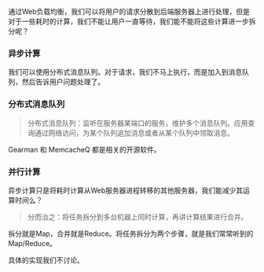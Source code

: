 <!--
author: 刘青
date: 2016-04-15
title: 分布式计算
tags: 高性能Web站点 分布式计算
category: web/高性能Web站点
status: publish 
summary: 通过Web负载均衡，我们可以将用户的请求分散到后端服务器上进行处理，但是对于一些耗时的计算，我们不能让用户一直等待，我们能不能将这些计算进一步拆分呢？
-->
通过Web负载均衡，我们可以将用户的请求分散到后端服务器上进行处理，但是对于一些耗时的计算，我们不能让用户一直等待，我们能不能将这些计算进一步拆分呢？

### 异步计算
我们可以使用分布式消息队列。对于请求，我们不马上执行，而是加入到消息队列，然后告诉用户问题处理了。

### 分布式消息队列

> 分布式消息队列：监听在服务器某端口的服务，维护多个消息队列。应用查询通过网络访问，为某个队列追加消息或者从某个队列中领取消息。

Gearman 和 MemcacheQ 都是相关的开源软件。

### 并行计算
异步计算只是将耗时计算从Web服务器进程转移的其他服务器，我们能减少其运算时间么？
> 分而治之：将任务拆分到多台机器上同时计算，再讲计算结果进行合并。

拆分就是Map，合并就是Reduce。将任务拆分为两个步骤，就是我们常常听到的 Map/Reduce。

具体的实现我们不讨论。
